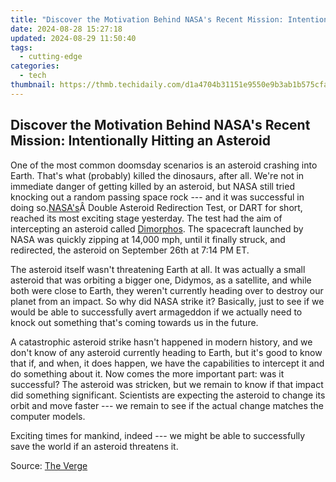```yaml
---
title: "Discover the Motivation Behind NASA's Recent Mission: Intentionally Hitting an Asteroid"
date: 2024-08-28 15:27:18
updated: 2024-08-29 11:50:40
tags:
  - cutting-edge
categories:
  - tech
thumbnail: https://thmb.techidaily.com/d1a4704b31151e9550e9b3ab1b575cfa25b0e8f640c5b81b3310074251149c70.jpg
---
```


## Discover the Motivation Behind NASA's Recent Mission: Intentionally Hitting an Asteroid

One of the most common doomsday scenarios is an asteroid crashing into Earth. That's what (probably) killed the dinosaurs, after all. We're not in immediate danger of getting killed by an asteroid, but NASA still tried knocking out a random passing space rock --- and it was successful in doing so.[NASA's](https://android-unlock.techidaily.com/how-to-unlock-samsung-galaxy-m34-5g-phone-with-broken-screen-by-drfone-android/)Â Double Asteroid Redirection Test, or DART for short, reached its most exciting stage yesterday. The test had the aim of intercepting an asteroid called [Dimorphos](https://en.wikipedia.org/wiki/Dimorphos). The spacecraft launched by NASA was quickly zipping at 14,000 mph, until it finally struck, and redirected, the asteroid on September 26th at 7:14 PM ET.

 The asteroid itself wasn't threatening Earth at all. It was actually a small asteroid that was orbiting a bigger one, Didymos, as a satellite, and while both were close to Earth, they weren't currently heading over to destroy our planet from an impact. So why did NASA strike it? Basically, just to see if we would be able to successfully avert armageddon if we actually need to knock out something that's coming towards us in the future.

 A catastrophic asteroid strike hasn't happened in modern history, and we don't know of any asteroid currently heading to Earth, but it's good to know that if, and when, it does happen, we have the capabilities to intercept it and do something about it. Now comes the more important part: was it successful? The asteroid was stricken, but we remain to know if that impact did something significant. Scientists are expecting the asteroid to change its orbit and move faster --- we remain to see if the actual change matches the computer models.

 Exciting times for mankind, indeed --- we might be able to successfully save the world if an asteroid threatens it.

 Source: [The Verge](https://www.theverge.com/2022/9/26/23372818/nasa-dart-crash-asteroid-redirect)

<ins class="adsbygoogle"
     style="display:block"
     data-ad-format="autorelaxed"
     data-ad-client="ca-pub-7571918770474297"
     data-ad-slot="1223367746"></ins>



<ins class="adsbygoogle"
     style="display:block"
     data-ad-client="ca-pub-7571918770474297"
     data-ad-slot="8358498916"
     data-ad-format="auto"
     data-full-width-responsive="true"></ins>
